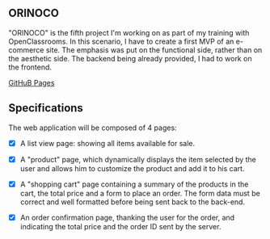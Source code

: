## ORINOCO

"ORINOCO" is the fifth project I'm working on as part of my training with OpenClassrooms.
In this scenario, I have to create a first MVP of an e-commerce site. The emphasis was put on the functional side, rather than on the aesthetic side. The backend being already provided, I had to work on the frontend.

[GitHuB Pages](https://moutinhoalexandre.github.io/MoutinhoAlexandre_5_12012021/index.html)

## Specifications

The web application will be composed of 4 pages:

- [x] A list view page: showing all items available for sale.

- [x] A "product" page, which dynamically displays the item selected by the user and allows him to customize the product and add it to his cart.

- [x] A "shopping cart" page containing a summary of the products in the cart, the total price and a form to place an order. The form data must be correct and well formatted before being sent back to the back-end.

- [x] An order confirmation page, thanking the user for the order, and indicating the total price and the order ID sent by the server.